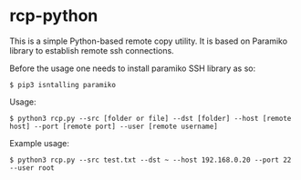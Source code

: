 # rcp-python
This is a simple Python-based remote copy utility. It is based on Paramiko library to
establish remote ssh connections.

Before the usage one needs to install paramiko SSH library as so:

```
$ pip3 isntalling paramiko
```

Usage:
```
$ python3 rcp.py --src [folder or file] --dst [folder] --host [remote host] --port [remote port] --user [remote username] 
```
Example usage:

```
$ python3 rcp.py --src test.txt --dst ~ --host 192.168.0.20 --port 22 --user root
```